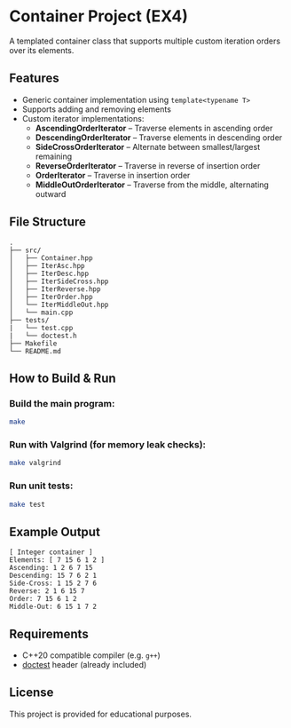 # Container Project (EX4)

A templated container class that supports multiple custom iteration orders over its elements.

## Features

- Generic container implementation using `template<typename T>`
- Supports adding and removing elements
- Custom iterator implementations:
  - **AscendingOrderIterator** – Traverse elements in ascending order
  - **DescendingOrderIterator** – Traverse elements in descending order
  - **SideCrossOrderIterator** – Alternate between smallest/largest remaining
  - **ReverseOrderIterator** – Traverse in reverse of insertion order
  - **OrderIterator** – Traverse in insertion order
  - **MiddleOutOrderIterator** – Traverse from the middle, alternating outward

## File Structure

```
.
├── src/
│   ├── Container.hpp
│   ├── IterAsc.hpp
│   ├── IterDesc.hpp
│   ├── IterSideCross.hpp
│   ├── IterReverse.hpp
│   ├── IterOrder.hpp
│   └── IterMiddleOut.hpp
│   └── main.cpp
├── tests/
|   └── test.cpp
|   └── doctest.h
├── Makefile
└── README.md
```

## How to Build & Run

### Build the main program:
```bash
make
```

### Run with Valgrind (for memory leak checks):
```bash
make valgrind
```

### Run unit tests:
```bash
make test
```

## Example Output
```
[ Integer container ]
Elements: [ 7 15 6 1 2 ]
Ascending: 1 2 6 7 15
Descending: 15 7 6 2 1
Side-Cross: 1 15 2 7 6
Reverse: 2 1 6 15 7
Order: 7 15 6 1 2
Middle-Out: 6 15 1 7 2
```

## Requirements

- C++20 compatible compiler (e.g. `g++`)
- [doctest](https://github.com/doctest/doctest) header (already included)

## License

This project is provided for educational purposes.
